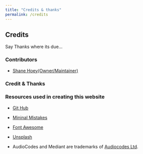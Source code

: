 ```yaml
---
title: "Credits & thanks"
permalink: /credits
---
```


## Credits
Say Thanks where its due...

### Contributors

 - [Shane Hoey(Owner/Maintainer)](https://shanehoey.com)


### Credit & Thanks


### Resources used in creating this website

- [Git Hub](http://guthub.com/)
- [Mininal Mistakes](https://mademistakes.com/work/minimal-mistakes-jekyll-theme/) 
- [Font Awesome](http://fontawesome.io/)
- [Unsplash](https://unsplash.com/)



- AudioCodes and Mediant are trademarks of [Audiocodes Ltd](http://audiocodes.com/).